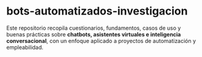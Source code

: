 # bots-automatizados-investigacion
Este repositorio recopila cuestionarios, fundamentos, casos de uso y buenas prácticas sobre **chatbots, asistentes virtuales e inteligencia conversacional**, con un enfoque aplicado a proyectos de automatización y empleabilidad.
